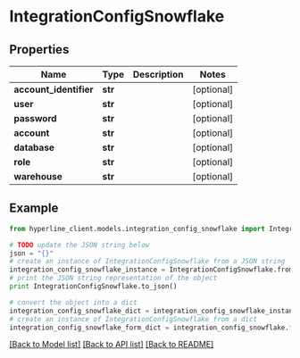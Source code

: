 # IntegrationConfigSnowflake


## Properties
Name | Type | Description | Notes
------------ | ------------- | ------------- | -------------
**account_identifier** | **str** |  | [optional] 
**user** | **str** |  | [optional] 
**password** | **str** |  | [optional] 
**account** | **str** |  | [optional] 
**database** | **str** |  | [optional] 
**role** | **str** |  | [optional] 
**warehouse** | **str** |  | [optional] 

## Example

```python
from hyperline_client.models.integration_config_snowflake import IntegrationConfigSnowflake

# TODO update the JSON string below
json = "{}"
# create an instance of IntegrationConfigSnowflake from a JSON string
integration_config_snowflake_instance = IntegrationConfigSnowflake.from_json(json)
# print the JSON string representation of the object
print IntegrationConfigSnowflake.to_json()

# convert the object into a dict
integration_config_snowflake_dict = integration_config_snowflake_instance.to_dict()
# create an instance of IntegrationConfigSnowflake from a dict
integration_config_snowflake_form_dict = integration_config_snowflake.from_dict(integration_config_snowflake_dict)
```
[[Back to Model list]](../README.md#documentation-for-models) [[Back to API list]](../README.md#documentation-for-api-endpoints) [[Back to README]](../README.md)


